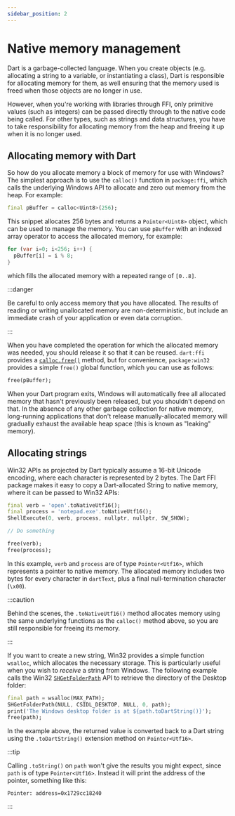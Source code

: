 ```yaml
---
sidebar_position: 2
---
```


# Native memory management

Dart is a garbage-collected language. When you create objects (e.g. allocating a
string to a variable, or instantiating a class), Dart is responsible for
allocating memory for them, as well ensuring that the memory used is freed when
those objects are no longer in use.

However, when you're working with libraries through FFI, only primitive values
(such as integers) can be passed directly through to the native code being
called. For other types, such as strings and data structures, you have to take
responsibility for allocating memory from the heap and freeing it up when it is
no longer used.

## Allocating memory with Dart

So how do you allocate memory a block of memory for use with Windows? The
simplest approach is to use the `calloc()` function in `package:ffi`, which
calls the underlying Windows API to allocate and zero out memory from the heap.
For example:

```dart
final pBuffer = calloc<Uint8>(256);
```

This snippet allocates 256 bytes and returns a `Pointer<Uint8>` object, which
can be used to manage the memory. You can use `pBuffer` with an indexed array
operator to access the allocated memory, for example:

```dart
for (var i=0; i<256; i++) {
  pBuffer[i] = i % 8;
}
```

which fills the allocated memory with a repeated range of `[0..8]`.

:::danger

Be careful to only access memory that you have allocated. The results of reading
or writing unallocated memory are non-deterministic, but include an immediate
crash of your application or even data corruption.

:::

When you have completed the operation for which the allocated memory was needed,
you should release it so that it can be reused. `dart:ffi` provides a
[`calloc.free()`](https://api.dart.dev/stable/3.0.0/dart-ffi/Allocator/free.html)
method, but for convenience, `package:win32` provides a simple `free()` global
function, which you can use as follows:

```dart
free(pBuffer);
```

When your Dart program exits, Windows will automatically free all allocated
memory that hasn't previously been released, but you shouldn't depend on that.
In the absence of any other garbage collection for native memory, long-running
applications that don't release manually-allocated memory will gradually exhaust
the available heap space (this is known as "leaking" memory).

## Allocating strings

Win32 APIs as projected by Dart typically assume a 16-bit Unicode encoding,
where each character is represented by 2 bytes. The Dart FFI package makes it
easy to copy a Dart-allocated String to native memory, where it can be passed to
Win32 APIs:

```dart
final verb = 'open'.toNativeUtf16();
final process = 'notepad.exe'.toNativeUtf16();
ShellExecute(0, verb, process, nullptr, nullptr, SW_SHOW);

// Do something

free(verb);
free(process);
```

In this example, `verb` and `process` are of type `Pointer<Utf16>`, which
represents a pointer to native memory. The allocated memory includes two bytes
for every character in `dartText`, plus a final null-termination character
(`\x00`).

:::caution

Behind the scenes, the `.toNativeUtf16()` method allocates memory using the same
underlying functions as the `calloc()` method above, so you are still
responsible for freeing its memory.

:::

If you want to create a new string, Win32 provides a simple function `wsalloc`,
which allocates the necessary storage. This is particularly useful when you wish
to _receive_ a string from Windows. The following example calls the Win32
[`SHGetFolderPath`](https://learn.microsoft.com/en-us/windows/win32/api/shlobj_core/nf-shlobj_core-shgetfolderpathw)
API to retrieve the directory of the Desktop folder:

```dart
final path = wsalloc(MAX_PATH);
SHGetFolderPath(NULL, CSIDL_DESKTOP, NULL, 0, path);
print('The Windows desktop folder is at ${path.toDartString()}');
free(path);
```

In the example above, the returned value is converted back to a Dart string
using the `.toDartString()` extension method on `Pointer<Utf16>`.

:::tip

Calling `.toString()` on `path` won't give the results you might expect, since
`path` is of type `Pointer<Utf16>`. Instead it will print the address of the
pointer, something like this:

```terminal
Pointer: address=0x1729cc18240
```

:::
